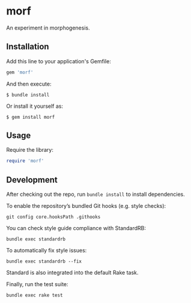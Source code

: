# morf

An experiment in morphogenesis.

## Installation

Add this line to your application's Gemfile:

```ruby
gem 'morf'
```

And then execute:

    $ bundle install

Or install it yourself as:

    $ gem install morf

## Usage

Require the library:

```ruby
require 'morf'
```

## Development

After checking out the repo, run `bundle install` to install dependencies.

To enable the repository’s bundled Git hooks (e.g. style checks):

```shell
git config core.hooksPath .githooks
```

You can check style guide compliance with StandardRB:

```shell
bundle exec standardrb
```

To automatically fix style issues:

```shell
bundle exec standardrb --fix
```

Standard is also integrated into the default Rake task.

Finally, run the test suite:

```shell
bundle exec rake test
```
